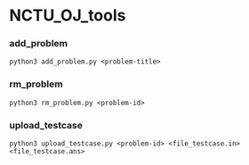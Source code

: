 # NCTU_OJ_tools

### add_problem
```
python3 add_problem.py <problem-title>
```

### rm_problem
```
python3 rm_problem.py <problem-id>
```

### upload_testcase
```
python3 upload_testcase.py <problem-id> <file_testcase.in> <file_testcase.ans>
```

